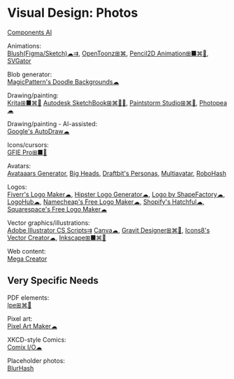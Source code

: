 # Visual Design: Photos

[Components AI](https://components.ai/)

Animations:  
[Blush(Figma/Sketch)☁⇉](https://blush.design/),
[OpenToonz⊞⌘](https://opentoonz.github.io/e/),
[Pencil2D Animation⊞■⌘🐧](https://www.pencil2d.org/),
[SVGator](https://www.svgator.com/)

Blob generator:  
[MagicPattern's Doodle Backgrounds☁](https://www.magicpattern.design/tools/doodle-backgrounds)

Drawing/painting:  
[Krita⊞■⌘🐧](https://krita.org/en/)
[Autodesk SketchBook⊞⌘🍎🤖](https://www.autodesk.com/products/sketchbook/overview),
[Paintstorm Studio⊞⌘🐧](https://www.paintstormstudio.com/buy.html),
[Photopea☁](https://www.photopea.com/)

Drawing/painting - AI-assisted:  
[Google's AutoDraw☁](https://www.autodraw.com/)

Icons/cursors:  
[GFIE Pro⊞■🐧](http://greenfishsoftware.org/)

Avatars:  
[Avataaars Generator](https://getavataaars.com/),
[Big Heads](https://bigheads.io/),
[Draftbit's Personas](https://personas.draftbit.com/),
[Multiavatar](https://multiavatar.com/),
[RoboHash](https://robohash.org/)

Logos:  
[Fiverr's Logo Maker☁](https://www.fiverr.com/logo-maker),
[Hipster Logo Generator☁](https://hipsterlogogenerator.com/),
[Logo by ShapeFactory☁](https://logo.shapefactory.co/),
[LogoHub☁](https://logohub.io/),
[Namecheap's Free Logo Maker☁](https://www.namecheap.com/logo-maker/app/new),
[Shopify's Hatchful☁](https://hatchful.shopify.com/),
[Squarespace's Free Logo Maker☁](https://www.squarespace.com/logo)

Vector graphics/illustrations:  
[Adobe Illustrator CS Scripts⇉](http://shspage.com/aijs/en/)
[Canva☁](https://www.canva.com/),
[Gravit Designer⊞⌘🐧](https://www.designer.io/en/),
[Icons8's Vector Creator☁](https://icons8.com/vector-creator),
[Inkscape⊞■⌘🐧](https://inkscape.org/)

Web content:  
[Mega Creator](https://icons8.com/mega-creator/)

## Very Specific Needs

PDF elements:  
[Ipe⊞⌘🐧](http://ipe.otfried.org/)

Pixel art:  
[Pixel Art Maker☁](http://pixelartmaker.com/)

XKCD-style Comics:  
[Comix I/O☁](http://cmx.io/)

Placeholder photos:  
[BlurHash](https://blurha.sh/)
